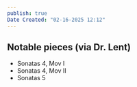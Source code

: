 ```yaml
---
publish: true
Date Created: "02-16-2025 12:12"
---
```

## Notable pieces (via Dr. Lent)
- Sonatas 4, Mov I
- Sonatas 4, Mov II
- Sonatas 5